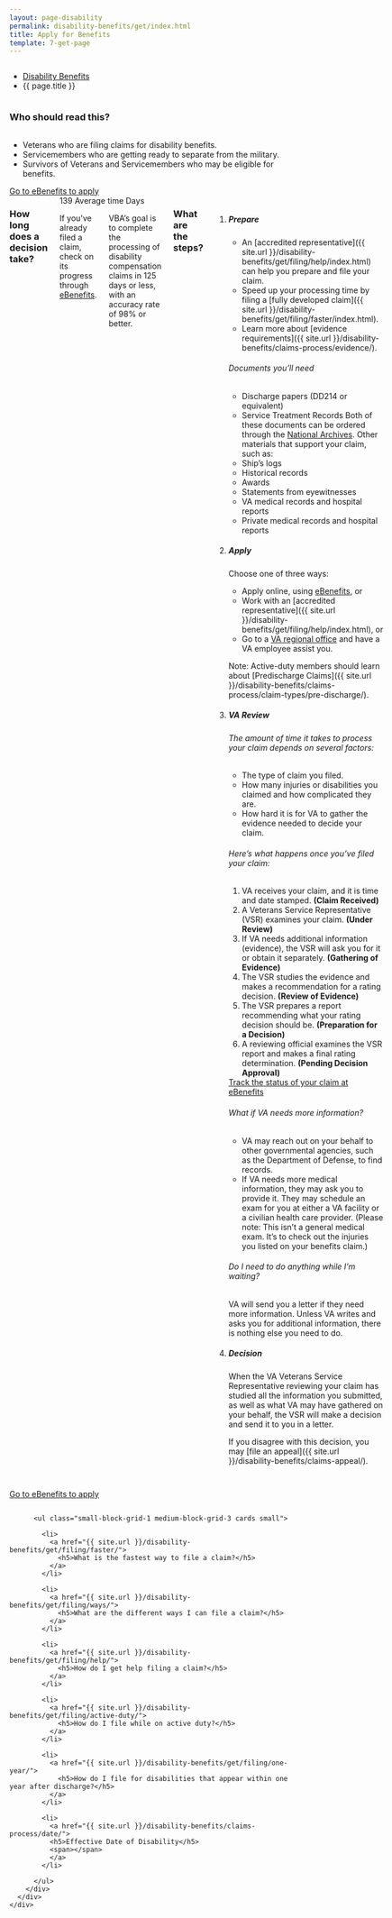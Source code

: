 ```yaml
---
layout: page-disability
permalink: disability-benefits/get/index.html
title: Apply for Benefits
template: 7-get-page
---
```


<div class="splash">
<div class="row">
<div class="small-12 columns">
<ul class="breadcrumbs" role="menubar" aria-label="Primary">
<li class="parent"><a href="{{ site.url }}/disability-benefits/">Disability Benefits</a></li>
<li class="active">{{ page.title }}</li>
</ul>
</div>
</div>
</div>

<div class="main interior" role="main" markdown="0">
<div class="section one" markdown="0">
<div class="row" markdown="0">
<div class="small-12 columns"  markdown="1">

### Who should read this?

</div>

<div class="small-8 columns"  markdown="1">

- Veterans who are filing claims for disability benefits.
- Servicemembers who are getting ready to separate from the military.
- Survivors of Veterans and Servicemembers who may be eligible for benefits.

</div>

<div class="small-4 columns actions">
<a class="usa-button-primary start" href="https://www.ebenefits.va.gov/ebenefits/homepage">Go to eBenefits to apply</a>
</div>

</div>
</div>

<div class="row" markdown="0">
<div class="small-12 columns"  markdown="1">

### How long does a decision take?

<div class="row" markdown="0">
<div class="small-12 medium-2 columns"  markdown="0">

<div class="card information" markdown="0">
<span class="number" markdown="0">139</span>
<span class="heading" markdown="0">Average time</span>
<span class="description" markdown="0">Days</span>
</div>

</div>

<div class="small-12 medium-10 columns"  markdown="1">

If you've already filed a claim, check on its progress through [eBenefits](ebenefits.va.gov/ebenefits/homepage).

VBA’s goal is to complete the processing of disability compensation claims in 125 days or less, with an accuracy rate of 98% or better.



</div>
</div>

<div class="row" markdown="0">
<div class="small-12 columns divider margin top"  markdown="1">

### What are the steps?

<ol class="process">
<li class="step one wow fadeIn animated">

<div markdown="1">

##### Prepare

- An [accredited representative]({{ site.url }}/disability-benefits/get/filing/help/index.html) can help you prepare and file your claim.
- Speed up your processing time by filing a [fully developed claim]({{ site.url }}/disability-benefits/get/filing/faster/index.html).
- Learn more about [evidence requirements]({{ site.url }}/disability-benefits/claims-process/evidence/).

</div>

<div class="feature" markdown="1">

###### Documents you’ll need

- Discharge papers (DD214 or equivalent)
- Service Treatment Records
Both of these documents can be ordered through the [National Archives]( https://www.archives.gov/veterans/military-service-records/).
Other materials that support your claim, such as:
- Ship’s logs
- Historical records
- Awards
- Statements from eyewitnesses
- VA medical records and hospital reports
- Private medical records and hospital reports

</div>

</li>

<li class="step two wow fadeIn animated">

<div markdown="1">

##### Apply

Choose one of three ways:

- Apply online, using [eBenefits]( https://www.ebenefits.va.gov/ebenefits/about/feature?feature=disability-compensation), or
- Work with an [accredited representative]({{ site.url }}/disability-benefits/get/filing/help/index.html), or
- Go to a [VA regional office](http://www.benefits.va.gov/benefits/offices.asp) and have a VA employee assist you.

Note: Active-duty members should learn about [Predischarge Claims]({{ site.url }}/disability-benefits/claims-process/claim-types/pre-discharge/).

</div>

</li>

<li class="step three wow fadeIn animated">

<div markdown="1">

##### VA Review

###### The amount of time it takes to process your claim depends on several factors:

- The type of claim you filed.
- How many injuries or disabilities you claimed and how complicated they are.
- How hard it is for VA to gather the evidence needed to decide your claim.

</div>


<div class="feature" markdown="1">

###### Here’s what happens once you’ve filed your claim:

1. VA receives your claim, and it is time and date stamped. **(Claim Received)**
2. A Veterans Service Representative (VSR) examines your claim. **(Under Review)**
3. If VA needs additional information (evidence), the VSR will ask you for it or obtain it separately. **(Gathering of Evidence)**
4. The VSR studies the evidence and makes a recommendation for a rating decision.
**(Review of Evidence)**
5. The VSR prepares a report recommending what your rating decision should be. **(Preparation for a Decision)**
6. A reviewing official examines the VSR report and makes a final rating determination.
**(Pending Decision Approval)**

</div>

<div class="actions">
<a href="https://www.ebenefits.va.gov/ebenefits/about/feature?feature=disability-compensation" class="usa-button-primary">Track the status of your claim at eBenefits</a>
</div>

<div markdown="1">

###### What if VA needs more information?

- VA may reach out on your behalf to other governmental agencies, such as the Department of Defense, to find records.
- If VA needs more medical information, they may ask you to provide it.  They may schedule an exam for you at either a VA facility or a civilian health care provider. (Please note: This isn’t a general medical exam. It’s to check out the injuries you listed on your benefits claim.)

###### Do I need to do anything while I’m waiting?

VA will send you a letter if they need more information. Unless VA writes and asks you for additional information, there is nothing else you need to do.

</div>

</li>

<li class="step last four wow fadeIn animated">

<div markdown="1">

##### Decision

When the VA Veterans Service Representative reviewing your claim has studied all the information you submitted, as well as what VA may have gathered on your behalf, the VSR will make a decision and send it to you in a letter.

If you disagree with this decision, you may [file an appeal]({{ site.url }}/disability-benefits/claims-appeal/).

</div>

</li>

</ol>

</div>
</div>
</div>
</div>

<div class="section start" markdown="0">
<div class="action" markdown="0">
<div class="row" markdown="0">
<div class="small-12 columns" markdown="0">

<a class="usa-button-primary start" href="https://www.ebenefits.va.gov/ebenefits/homepage">Go to eBenefits to apply</a>

</div>
</div>
</div>
</div>


<div class="navigation">
  <div class="row">
    <div class="small-12 columns">


          <ul class="small-block-grid-1 medium-block-grid-3 cards small">

            <li>
              <a href="{{ site.url }}/disability-benefits/get/filing/faster/">
                <h5>What is the fastest way to file a claim?</h5>
              </a>
            </li>

            <li>
              <a href="{{ site.url }}/disability-benefits/get/filing/ways/">
                <h5>What are the different ways I can file a claim?</h5>
              </a>
            </li>

            <li>
              <a href="{{ site.url }}/disability-benefits/get/filing/help/">
                <h5>How do I get help filing a claim?</h5>
              </a>
            </li>

            <li>
              <a href="{{ site.url }}/disability-benefits/get/filing/active-duty/">
                <h5>How do I file while on active duty?</h5>
              </a>
            </li>

            <li>
              <a href="{{ site.url }}/disability-benefits/get/filing/one-year/">
                <h5>How do I file for disabilities that appear within one year after discharge?</h5>
              </a>
            </li>

            <li>
              <a href="{{ site.url }}/disability-benefits/claims-process/date/">
              <h5>Effective Date of Disability</h5>
              <span></span>
              </a>
            </li>

          </ul>
        </div>
      </div>
    </div>
